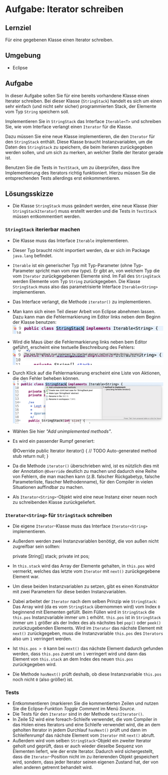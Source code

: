 # Aufgabe: Iterator schreiben

## Lernziel

Für eine gegebenen Klasse einen Iterator schreiben.


## Umgebung

  * Eclipse


## Aufgabe

In dieser Aufgabe sollen Sie für eine bereits vorhandene Klasse einen Iterator schreiben. Bei dieser Klasse (`StringStack`) handelt es sich um einen sehr einfach (und nicht sehr sicher) programmierten Stack, der Elemente vom Typ `String` speichern soll.

Implementieren Sie in `StringStack` das Interface `Iterable<T>` und schreiben Sie, wie vom Interface verlangt einen `Iterator` für die Klasse. 

Dazu müssen Sie eine neue Klasse implementieren, die den `Iterator` für den `StringStack`  enthält. Diese Klasse braucht Instanzvariablen, um die Daten des `StringStack` zu speichern, die beim Iterieren zurückgegeben werden sollen, und um sich zu merken, an welcher Stelle der Iterator gerade ist.

Benutzen Sie die Tests in `TestStack`, um zu überprüfen, dass Ihre Implementierung des Iterators richtig funktioniert. Hierzu müssen Sie die entsprechenden Tests allerdings erst einkommentieren.


## Lösungsskizze

* Die Klasse `StringStack` muss geändert werden, eine neue Klasse (hier `StringStackIterator`) muss erstellt werden und die Tests in `TestStack` müssen entkommentiert werden. 

### `StringStack` iterierbar machen
* Die Klasse muss das Interface `Iterable` implementieren. 
* Dieser Typ braucht nicht importiert werden, da er sich im Package `java.lang` befindet. 
* `Iterable` ist ein generischer Typ mit Typ-Parameter (ohne Typ-Parameter spricht man vom *raw type*). Er gibt an, von welchem Typ die vom `Iterator` zurückgegebenen Elemente sind. Im Fall des `StringStack` werden Elemente vom Typ `String` zurückgegeben. Die Klasse `StringStack` muss also das parametrisierte Interface `Iterable<String>` implementieren.
* Das Interface verlangt, die Methode `iterator()` zu implementieren.
* Man kann sich einen Teil dieser Arbeit von Eclipse abnehmen lassen. Dazu kann man die Fehlermarkierung im Editor links neben dem Beginn der Klasse benutzen:
![Screenshot Eclipse Editor 1](doc/screen1.png)
* Wird die Maus über die Fehlermarkierung links neben bem Editor geführt, erscheint eine textuelle Beschreibung des Fehlers:
![Screenshot Eclipse Editor 2](doc/screen2.png)
* Durch Klick auf die Fehlermarkierung erscheint eine Liste von Aktionen, die den Fehler beheben können.
![Screenshot Eclipse Editor 3](doc/screen3.png)
* Wählen Sie hier *"Add unimplemented methods"*.
* Es wird ein passender Rumpf generiert:

	@Override
	public Iterator<String> iterator() {
	    // TODO Auto-generated method stub
	    return null;
	}
	
* Da die Methode `iterator()` überschrieben wird, ist es nützlich dies mit der Annotation `@Override` deutlich zu machen und dadurch eine Reihe von Fehlern, die man machen kann (z.B. falscher Rückgabetyp, falsche Parameterliste, flascher Methodenname), für den Compiler in vielen Situationen auffindbar zu machen.
* Als `Iterator<String>`-Objekt wird eine neue Instanz einer neuen noch zu schreibenden Klasse zurückgeliefert.

### `Iterator<String>` für `StringStack` schreiben
* Die eigene `Iterator`-Klasse muss das Interface `Iterator<String>` implementieren.
* Außerdem werden zwei Instanzvariablen benötigt, die von außen nicht zugreifbar sein sollten:

    private String[] stack;
    private int pos;

* In `this.stack` wird das Array der Elemente gehalten, in `this.pos` wird vermerkt, welches das letzte vom `Iterator` mit `next()` zurückgegebene Element war.
* Um diese beiden Instanzvariablen zu setzen, gibt es einen Konstruktor mit zwei Parametern für diese beiden Instanzvariablen.
* Dabei arbeitet der `Iterator` nach dem selben Prinzip wie `StringStack`: Das Array wird (da es vom `StringStack` übernommen wird) vom Index `0` beginnend mit Elementen gefüllt. Beim Füllen wird in `StringStack` die `this.pos` Instanzvariable immer um `1` erhöht. `this.pos` ist in `StringStack` immer um `1` größer als der Index des als nächstes bei `pop()` oder `peek()` zurückzugebenden Elements. Wird im `Iterator` das nächste Element mit `next()` zurückgegeben, muss die Instanzvariable `this.pos` des `Iterators` also um `1` verringert werden. 
* Ist `this.pos > 0` kann bei `next()` das nächste Element dadurch gefunden werden, dass `this.pos` zuerst um `1` verringert wird und dann das Element von `this.stack` an dem Index des neuen `this.pos` zurückgegeben wird.  
* Die Methode `hasNext()` prüft deshalb, ob diese Instanzvariable `this.pos` noch nicht `0` (also größer) ist.

### Tests
* Entkommentieren (markieren Sie die kommentierten Zeilen und nutzen Sie die Eclipse-Funktion *Toggle Comment* im Menü *Source*.
* Die Tests für den `Iterator` sind in der Methode `testIterator()`. 
* In Zeile 52 wird eine foreach-Schleife verwendet, die vom Compiler in das Holen eines Iterators und eine Schleife verwendet wird, die an dem geholten Iterator in jedem Durchlauf `hasNext()` prüft und dann im Schleifenrumpf das nächste Element vom `Iterator` mit `next()` abruft.
* Außerdem wird vom selben `StringStack`-Objekt ein zweiter Iterator geholt und geprüft, dass er auch wieder dieselbe Sequenz von Elementen liefert, wie der erste Iterator. Dadurch wird sichergestellt, dass die `Iterator`-Position nicht im zu iterierenden Objekt gespeichert wird, sondern, dass jeder Iterator seinen eigenen Zustand hat, der von allen anderen getrennt behandelt wird.
